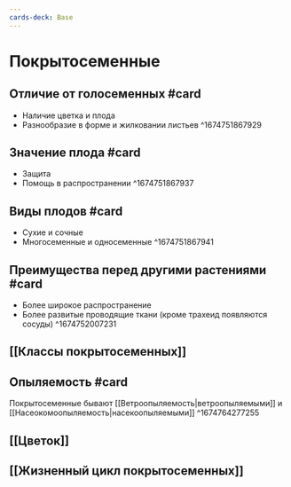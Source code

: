 ```yaml
---
cards-deck: Base
---
```


# Покрытосеменные

## Отличие от голосеменных #card
- Наличие цветка и плода
- Разнообразие в форме и жилковании листьев
^1674751867929

## Значение плода #card
- Защита
- Помощь в распространении
^1674751867937

## Виды плодов #card 
- Сухие и сочные
- Многосеменные и односеменные
^1674751867941

## Преимущества перед другими растениями #card
- Более широкое распространение 
- Более развитые проводящие ткани (кроме трахеид появляются сосуды)
^1674752007231

## [[Классы покрытосеменных]]

## Опыляемость #card
Покрытосеменные бывают [[Ветроопыляемость|ветроопыляемыми]] и [[Насеокомоопыляемость|насекоопыляемыми]]
^1674764277255

## [[Цветок]]

## [[Жизненный цикл покрытосеменных]]

